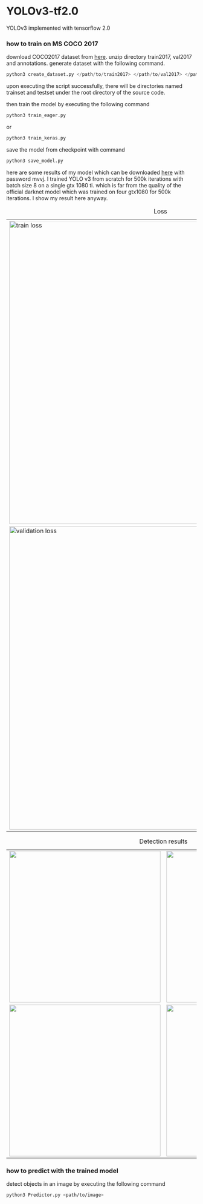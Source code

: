 # YOLOv3-tf2.0

YOLOv3 implemented with tensorflow 2.0

### how to train on MS COCO 2017

download COCO2017 dataset from [here](https://cocodataset.org/). unzip directory train2017, val2017 and annotations. generate dataset with the following command.

```python
python3 create_dataset.py </path/to/train2017> </path/to/val2017> </path/to/annotations>
```

upon executing the script successfully, there will be directories named trainset and testset under the root directory of the source code.

then train the model by executing the following command

```Bash
python3 train_eager.py
```
or
```Bash
python3 train_keras.py
```

save the model from checkpoint with command 

```bash
python3 save_model.py
```

here are some results of my model which can be downloaded [here](https://pan.baidu.com/s/1QEqUUsRhHmUMij-jyA2EFg) with password mvvj. I trained YOLO v3 from scratch for 500k iterations with batch size 8 on a single gtx 1080 ti. which is far from the quality of the official darknet model which was trained on four gtx1080 for 500k iterations. I show my result here anyway.

<p align="center">
  <table>  
    <caption>Loss</caption>
    <tr><td><img src="pics/train_loss.png" alt="train loss" width="800" /></td></tr>
    <tr><td><img src="pics/validation_loss.png" alt="validation loss" width="800" /></td></tr>
  </table>
</p>
<p align="center">
 <table>
    <caption>Detection results</caption>
    <tr>
      <td><img src="pics/detection1.png" width="400" /></td>
      <td><img src="pics/detection2.png" width="400" /></td>
    </tr>
    <tr>
      <td><img src="pics/detection3.png" width="400" /></td>
      <td><img src="pics/detection4.png" width="400" /></td>
    </tr>
  </table>
</p>

### how to predict with the trained model

detect objects in an image by executing the following command

```bash
python3 Predictor.py <path/to/image>
```

